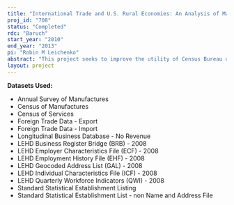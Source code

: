 ```yaml
---
title: "International Trade and U.S. Rural Economies: An Analysis of Male-Female Wage and Employment Differentials"
proj_id: "708"
status: "Completed"
rdc: "Baruch"
start_year: "2010"
end_year: "2013"
pi: "Robin M Leichenko"
abstract: "This project seeks to improve the utility of Census Bureau data by providing new estimates of the impacts of international trade on wages and employment opportunities in rural areas of the United States. The project is particularly concerned with the effects of international trade on wages and employment for rural women. The project will achieve this objective through 1) assessment of the impacts of international trade involvement on male and female wages and wage inequality in rural areas; 2) assessment of the impacts of international trade involvement on employment for both men and women in rural areas."
layout: project
---
```


**Datasets Used:**

  - Annual Survey of Manufactures 
  - Census of Manufactures 
  - Census of Services 
  - Foreign Trade Data - Export 
  - Foreign Trade Data - Import 
  - Longitudinal Business Database - No Revenue 
  - LEHD Business Register Bridge (BRB) - 2008 
  - LEHD Employer Characteristics File (ECF) - 2008 
  - LEHD Employment History File (EHF) - 2008 
  - LEHD Geocoded Address List (GAL) - 2008 
  - LEHD Individual Characteristics File (ICF) - 2008 
  - LEHD Quarterly Workforce Indicators (QWI) - 2008 
  - Standard Statistical Establishment Listing 
  - Standard Statistical Establishment List - non Name and Address File 

